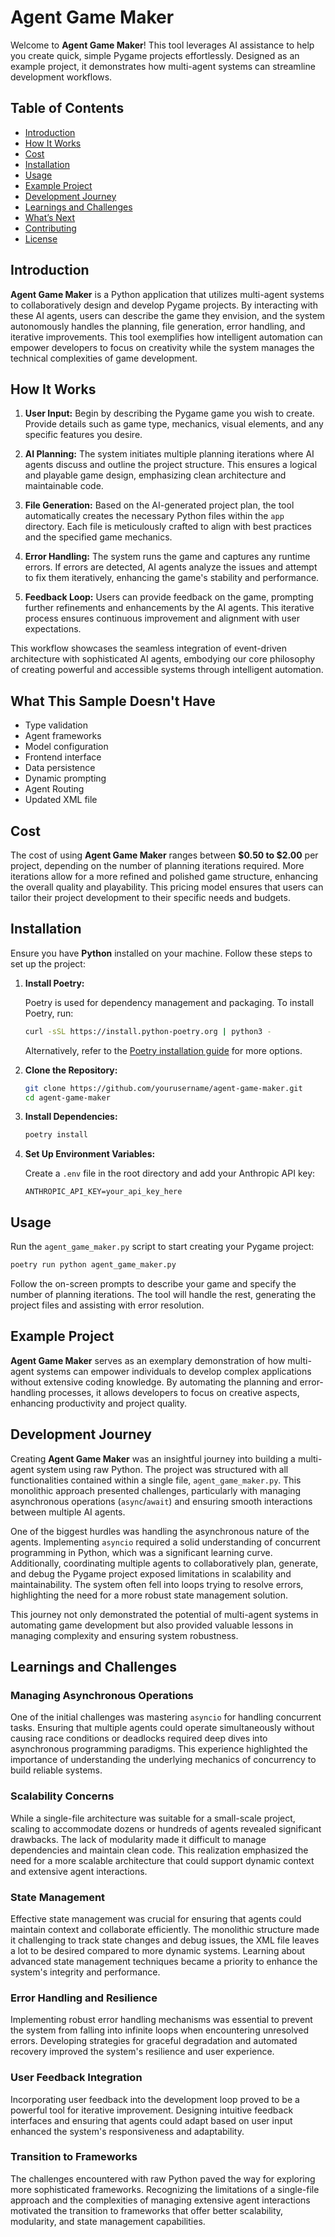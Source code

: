 # Agent Game Maker

Welcome to **Agent Game Maker**! This tool leverages AI assistance to help you create quick, simple Pygame projects effortlessly. Designed as an example project, it demonstrates how multi-agent systems can streamline development workflows. 

## Table of Contents
- [Introduction](#introduction)
- [How It Works](#how-it-works)
- [Cost](#cost)
- [Installation](#installation)
- [Usage](#usage)
- [Example Project](#example-project)
- [Development Journey](#development-journey)
- [Learnings and Challenges](#learnings-and-challenges)
- [What’s Next](#whats-next)
- [Contributing](#contributing)
- [License](#license)

## Introduction

**Agent Game Maker** is a Python application that utilizes multi-agent systems to collaboratively design and develop Pygame projects. By interacting with these AI agents, users can describe the game they envision, and the system autonomously handles the planning, file generation, error handling, and iterative improvements. This tool exemplifies how intelligent automation can empower developers to focus on creativity while the system manages the technical complexities of game development.

## How It Works

1. **User Input:** Begin by describing the Pygame game you wish to create. Provide details such as game type, mechanics, visual elements, and any specific features you desire.

2. **AI Planning:** The system initiates multiple planning iterations where AI agents discuss and outline the project structure. This ensures a logical and playable game design, emphasizing clean architecture and maintainable code.

3. **File Generation:** Based on the AI-generated project plan, the tool automatically creates the necessary Python files within the `app` directory. Each file is meticulously crafted to align with best practices and the specified game mechanics.

4. **Error Handling:** The system runs the game and captures any runtime errors. If errors are detected, AI agents analyze the issues and attempt to fix them iteratively, enhancing the game's stability and performance.

5. **Feedback Loop:** Users can provide feedback on the game, prompting further refinements and enhancements by the AI agents. This iterative process ensures continuous improvement and alignment with user expectations.

This workflow showcases the seamless integration of event-driven architecture with sophisticated AI agents, embodying our core philosophy of creating powerful and accessible systems through intelligent automation.

## What This Sample Doesn't Have

- Type validation
- Agent frameworks
- Model configuration
- Frontend interface
- Data persistence
- Dynamic prompting
- Agent Routing
- Updated XML file

## Cost

The cost of using **Agent Game Maker** ranges between **$0.50 to $2.00** per project, depending on the number of planning iterations required. More iterations allow for a more refined and polished game structure, enhancing the overall quality and playability. This pricing model ensures that users can tailor their project development to their specific needs and budgets.

## Installation

Ensure you have **Python** installed on your machine. Follow these steps to set up the project:

1. **Install Poetry:**

   Poetry is used for dependency management and packaging. To install Poetry, run:

   ```bash
   curl -sSL https://install.python-poetry.org | python3 -
   ```

   Alternatively, refer to the [Poetry installation guide](https://python-poetry.org/docs/#installation) for more options.

2. **Clone the Repository:**

   ```bash
   git clone https://github.com/yourusername/agent-game-maker.git
   cd agent-game-maker
   ```

3. **Install Dependencies:**

   ```bash
   poetry install
   ```

4. **Set Up Environment Variables:**

   Create a `.env` file in the root directory and add your Anthropic API key:

   ```env
   ANTHROPIC_API_KEY=your_api_key_here
   ```

## Usage

Run the `agent_game_maker.py` script to start creating your Pygame project:

```bash
poetry run python agent_game_maker.py
```

Follow the on-screen prompts to describe your game and specify the number of planning iterations. The tool will handle the rest, generating the project files and assisting with error resolution.

## Example Project

**Agent Game Maker** serves as an exemplary demonstration of how multi-agent systems can empower individuals to develop complex applications without extensive coding knowledge. By automating the planning and error-handling processes, it allows developers to focus on creative aspects, enhancing productivity and project quality.

## Development Journey

Creating **Agent Game Maker** was an insightful journey into building a multi-agent system using raw Python. The project was structured with all functionalities contained within a single file, `agent_game_maker.py`. This monolithic approach presented challenges, particularly with managing asynchronous operations (`async`/`await`) and ensuring smooth interactions between multiple AI agents.

One of the biggest hurdles was handling the asynchronous nature of the agents. Implementing `asyncio` required a solid understanding of concurrent programming in Python, which was a significant learning curve. Additionally, coordinating multiple agents to collaboratively plan, generate, and debug the Pygame project exposed limitations in scalability and maintainability. The system often fell into loops trying to resolve errors, highlighting the need for a more robust state management solution.

This journey not only demonstrated the potential of multi-agent systems in automating game development but also provided valuable lessons in managing complexity and ensuring system robustness.

## Learnings and Challenges

### Managing Asynchronous Operations

One of the initial challenges was mastering `asyncio` for handling concurrent tasks. Ensuring that multiple agents could operate simultaneously without causing race conditions or deadlocks required deep dives into asynchronous programming paradigms. This experience highlighted the importance of understanding the underlying mechanics of concurrency to build reliable systems.

### Scalability Concerns

While a single-file architecture was suitable for a small-scale project, scaling to accommodate dozens or hundreds of agents revealed significant drawbacks. The lack of modularity made it difficult to manage dependencies and maintain clean code. This realization emphasized the need for a more scalable architecture that could support dynamic context and extensive agent interactions.

### State Management

Effective state management was crucial for ensuring that agents could maintain context and collaborate efficiently. The monolithic structure made it challenging to track state changes and debug issues, the XML file leaves a lot to be desired compared to more dynamic systems. Learning about advanced state management techniques became a priority to enhance the system's integrity and performance.

### Error Handling and Resilience

Implementing robust error handling mechanisms was essential to prevent the system from falling into infinite loops when encountering unresolved errors. Developing strategies for graceful degradation and automated recovery improved the system's resilience and user experience.

### User Feedback Integration

Incorporating user feedback into the development loop proved to be a powerful tool for iterative improvement. Designing intuitive feedback interfaces and ensuring that agents could adapt based on user input enhanced the system's responsiveness and adaptability.

### Transition to Frameworks

The challenges encountered with raw Python paved the way for exploring more sophisticated frameworks. Recognizing the limitations of a single-file approach and the complexities of managing extensive agent interactions motivated the transition to frameworks that offer better scalability, modularity, and state management capabilities.
